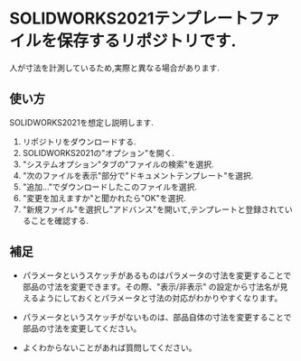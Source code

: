 # SOLIDWORKS2021テンプレートファイルを保存するリポジトリです.
人が寸法を計測しているため,実際と異なる場合があります.
  
## 使い方
SOLIDWORKS2021を想定し説明します.
1. リポジトリをダウンロードする.
2. SOLIDWORKS2021の"オプション"を開く.
3. "システムオプション"タブの"ファイルの検索"を選択.
4. "次のファイルを表示"部分で"ドキュメントテンプレート"を選択.
5. "追加..."でダウンロードしたこのファイルを選択.
6. "変更を加えますか"と聞かれたら"OK"を選択.
7. "新規ファイル"を選択し"アドバンス"を開いて,テンプレートと登録されていることを確認する.

## 補足
- パラメータというスケッチがあるものはパラメータの寸法を変更することで部品の寸法を変更できます。その際、"表示/非表示"
の設定から寸法名が見えるようにしておくとパラメータと寸法の対応がわかりやすくなります。

- パラメータというスケッチがないものは、部品自体の寸法を変更することで部品の寸法を変更してください。

- よくわからないことがあれば質問してください。
